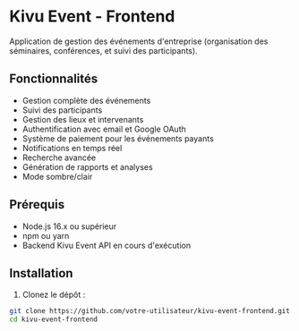 # Kivu Event - Frontend

Application de gestion des événements d'entreprise (organisation des séminaires, conférences, et suivi des participants).

## Fonctionnalités

- Gestion complète des événements
- Suivi des participants
- Gestion des lieux et intervenants
- Authentification avec email et Google OAuth
- Système de paiement pour les événements payants
- Notifications en temps réel
- Recherche avancée
- Génération de rapports et analyses
- Mode sombre/clair

## Prérequis

- Node.js 16.x ou supérieur
- npm ou yarn
- Backend Kivu Event API en cours d'exécution

## Installation

1. Clonez le dépôt :

```bash
git clone https://github.com/votre-utilisateur/kivu-event-frontend.git
cd kivu-event-frontend

